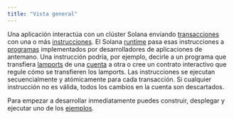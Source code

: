 ```yaml
---
title: "Vista general"
---
```


Una aplicación [](terminology.md#app) interactúa con un clúster Solana enviando [transacciones](transactions.md) con una o más [instrucciones](transactions.md#instructions). El Solana [runtime](runtime.md) pasa esas instrucciones a [programas](terminology.md#program) implementados por desarrolladores de aplicaciones de antemano. Una instrucción podría, por ejemplo, decirle a un programa que transfiera [lamports](terminology.md#lamports) de una [cuenta](accounts.md) a otra o cree un contrato interactivo que regule cómo se transfieren los lamports. Las instrucciones se ejecutan secuencialmente y atómicamente para cada transacción. Si cualquier instrucción no es válida, todos los cambios en la cuenta son descartados.

Para empezar a desarrollar inmediatamente puedes construir, desplegar y ejecutar uno de los [ejemplos](developing/deployed-programs/examples.md).